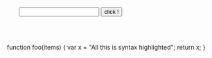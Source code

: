 <div id="html" markdown="0">
    

<head>
<title>ACE in Action</title>
<meta charset="utf-8">
<script type="text/javascript"
    src="https://cdn.jsdelivr.net/npm/brython@3.9.1/brython.min.js">
</script>

<style type="text/css" media="screen">
    #editor { 
        position: absolute;
        top: 400px;
        left: 200px;
        width: 640px;
        height:480px;
    }
</style>
</head>






<body onload="brython({debug:1})">

<div id="editor">function foo(items) {
    var x = "All this is syntax highlighted";
    return x;
}</div>






<script src="https://cdnjs.cloudflare.com/ajax/libs/ace/1.4.5/ace.js" type="text/javascript" charset="utf-8"></script>
<script>
    var editor = ace.edit("editor");
    editor.setTheme("ace/theme/monokai");

    editor.session.setMode("ace/mode/javascript");
</script>
<br><br><br><br><br><br><br><br><br><br><br><br><br><br>

  <script type="text/python3">
    
  from browser import document, alert

  def echo(event):
  
      alert(document["zone"].value);

  document["mybutton"].bind("click", echo);

  </script>
  <input id="zone">
  <button id="mybutton">click !</button>
  
</body>


</div> 






